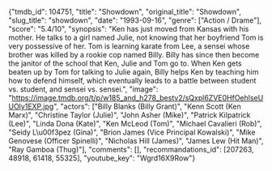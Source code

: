 {"tmdb_id": 104751, "title": "Showdown", "original_title": "Showdown", "slug_title": "showdown", "date": "1993-09-16", "genre": ["Action / Drame"], "score": "5.4/10", "synopsis": "Ken has just moved from Kansas with his mother. He talks to a girl named Julie, not knowing that her boyfriend Tom is very possessive of her. Tom is learning karate from Lee, a sensei whose brother was killed by a rookie cop named Billy. Billy has since then become the janitor of the school that Ken, Julie and Tom go to. When Ken gets beaten up by Tom for talking to Julie again, Billy helps Ken by teaching him how to defend himself, which eventually leads to a battle between student vs. student, and sensei vs. sensei.", "image": "https://image.tmdb.org/t/p/w185_and_h278_bestv2/sQxpl6ZVE0HfOehlseUUOly1EXP.jpg", "actors": ["Billy Blanks (Billy Grant)", "Kenn Scott (Ken Marx)", "Christine Taylor (Julie)", "John Asher (Mike)", "Patrick Kilpatrick (Lee)", "Linda Dona (Kate)", "Ken McLeod (Tom)", "Michael Cavalieri (Rob)", "Seidy L\u00f3pez (Gina)", "Brion James (Vice Principal Kowalski)", "Mike Genovese (Officer Spinelli)", "Nicholas Hill (James)", "James Lew (Hit Man)", "Ray Gamboa (Thug)"], "comments": [], "recommandations_id": [207263, 48918, 61418, 55325], "youtube_key": "Wgrd16X9Row"}